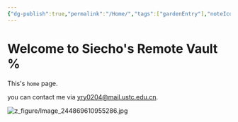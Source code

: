 ```yaml
---
{"dg-publish":true,"permalink":"/Home/","tags":["gardenEntry"],"noteIcon":"","created":"2025-05-08T13:56:22.821+08:00","updated":"2025-09-07T23:08:34.577+08:00"}
---
```


# Welcome to Siecho's Remote Vault %
This's `home` page.  

you can contact me via <a href="https://siecho.cn/">yry0204@mail.ustc.edu.cn</a>.   

![z_figure/Image_244869610955286.jpg](/img/user/z_figure/Image_244869610955286.jpg)

